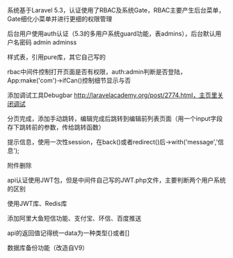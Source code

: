 系统基于Laravel 5.3，认证使用了RBAC及系统Gate，RBAC主要产生后台菜单，Gate细化小菜单并进行更细的权限管理

后台用户使用auth认证（5.3的多用户系统guard功能，表admins），后台默认用户名密码 admin adminss

样式表，引用pure库，其它自己写的

rbac中间件控制打开页面是否有权限，auth:admin判断是否登陆，App:make('com')->ifCan()控制细节显示与否

添加调试工具Debugbar http://laravelacademy.org/post/2774.html，主页里关闭调试

分页完成，添加手动跳转，编辑完成后跳转到编辑前列表页面（用一个input字段存下跳转前的参数，传给跳转函数）

提示信息，使用一次性session，在back()或者redirect()后->with('message','信息');

附件删除

api认证使用JWT包，但是中间件自己写的JWT.php文件，主要判断两个用户系统的区别

使用JWT库、Redis库

添加阿里大鱼短信功能、支付宝、环信、百度推送

api的返回值记得统一data为一种类型{}或者[]

数据库备份功能（改造自V9）